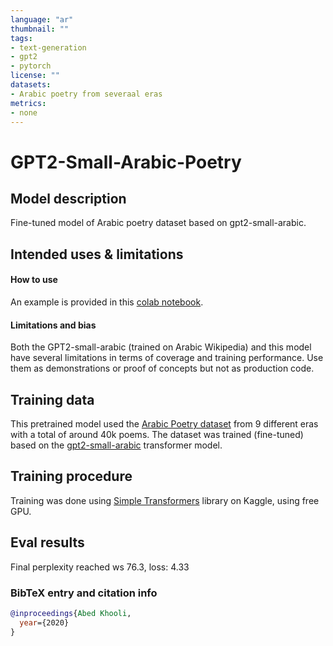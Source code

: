 ```yaml
---
language: "ar"
thumbnail: ""
tags:
- text-generation
- gpt2
- pytorch
license: ""
datasets:
- Arabic poetry from severaal eras
metrics:
- none
---
```


# GPT2-Small-Arabic-Poetry

## Model description

Fine-tuned model of Arabic poetry dataset based on gpt2-small-arabic.

## Intended uses & limitations

#### How to use

An example is provided in this [colab notebook](https://colab.research.google.com/drive/1mRl7c-5v-Klx27EEAEOAbrfkustL4g7a?usp=sharing).

#### Limitations and bias

Both the GPT2-small-arabic (trained on Arabic Wikipedia) and this model have several limitations in terms of coverage and training performance. 
Use them as demonstrations or proof of concepts but not as production code.

## Training data

This pretrained model used the [Arabic Poetry dataset](https://www.kaggle.com/ahmedabelal/arabic-poetry) from 9 different eras with a total of around 40k poems. 
The dataset was trained (fine-tuned) based on the [gpt2-small-arabic](https://huggingface.co/akhooli/gpt2-small-arabic) transformer model.

## Training procedure

Training was done using [Simple Transformers](https://github.com/ThilinaRajapakse/simpletransformers) library on Kaggle, using free GPU.

## Eval results 
Final perplexity reached ws 76.3, loss: 4.33

### BibTeX entry and citation info

```bibtex
@inproceedings{Abed Khooli,
  year={2020}
}
```
